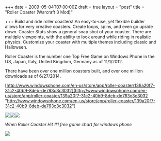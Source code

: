 +++
date = 2009-05-04T07:00:00Z
draft = true
layout = "post"
title = "Roller Coaster (Warcraft 3 Mod)"

+++
Build and ride roller coasters! An easy-to-use, yet flexible builder allows for very creative coasters. Create loops, spins, and even go upside down. Coaster Stats show a general snap shot of your coaster. There are multiple viewpoints, with the ability to look around while riding in realistic physics. Customize your coaster with multiple themes including classic and Halloween.

Roller Coaster is the number one Top Free Game on Windows Phone in the US, Japan, Italy, United Kingdom, Germany as of 11/1/2012.

There have been over one million coasters built, and over one million downloads as of 6/27/2014.

[http://www.windowsphone.com/en-us/store/app/roller-coaster/139a20f7-31c2-40b9-8deb-de763c3c3032](http://www.windowsphone.com/en-us/store/app/roller-coaster/139a20f7-31c2-40b9-8deb-de763c3c3032 "http://www.windowsphone.com/en-us/store/app/roller-coaster/139a20f7-31c2-40b9-8deb-de763c3c3032")

![](https://d3efwhw5kd1q0b.cloudfront.net/Media/RCMenu.png)![](https://d3efwhw5kd1q0b.cloudfront.net/Media/RCRide.png)![](https://d3efwhw5kd1q0b.cloudfront.net/Media/RcRide2.png)

_When Roller Coaster Hit #1 free game chart for windows phone_

![](https://d3efwhw5kd1q0b.cloudfront.net/Media/rollercoasternum1.png)